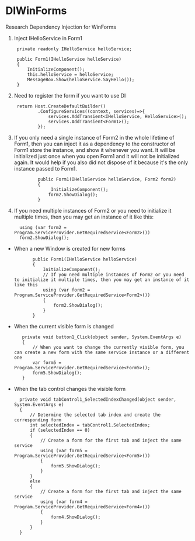 # DIWinForms
Research Dependency Injection for WinForms
1. Inject IHelloService in Form1

	    private readonly IHelloService helloService;
	
	    public Form1(IHelloService helloService)
	    {
	        InitializeComponent();
	        this.helloService = helloService;
	        MessageBox.Show(helloService.SayHello());
	    }
   
2. Need to register the form if you want to use DI

		return Host.CreateDefaultBuilder()
	            .ConfigureServices((context, services)=>{
	                services.AddTransient<IHelloService, HelloService>();
	                services.AddTransient<Form1>();
	            });
   
3. If you only need a single instance of Form2 in the whole lifetime of Form1, then you can inject it as a dependency to the constructor of Form1 store the instance, and show it whenever you want. It will be initialized just once when you open Form1 and it will not be initialized again. It would help if you also did not dispose of it because it's the only instance passed to Form1.
   
				public Form1(IHelloService helloService, Form2 form2)
				{ 
				     InitializeComponent();
   					form2.ShowDialog();
				}
   
4. If you need multiple instances of Form2 or you need to initialize it multiple times, then you may get an instance of it like this:
   
	     using (var form2 = Program.ServiceProvider.GetRequiredService<Form2>())
	     form2.ShowDialog();

- When a new Window is created for new forms
  
        	 public Form1(IHelloService helloService)
        	 {
        	     InitializeComponent();
        	     // If you need multiple instances of Form2 or you need to initialize it multiple times, then you may get an instance of it like this
        	     using (var form2 = Program.ServiceProvider.GetRequiredService<Form2>())
        	     {
        	         form2.ShowDialog();
        	     }
        	 }
  
- When the current visible form is changed

         private void button1_Click(object sender, System.EventArgs e)
         {
             // When you want to change the currently visible form, you can create a new form with the same service instance or a different one
             var form5 = Program.ServiceProvider.GetRequiredService<Form5>();
             form5.ShowDialog();
         }
 
- When the tab control changes the visible form

        private void tabControl1_SelectedIndexChanged(object sender, System.EventArgs e)
        {
            // Determine the selected tab index and create the corresponding form
            int selectedIndex = tabControl1.SelectedIndex;
            if (selectedIndex == 0)
            {
                // Create a form for the first tab and inject the same service
                using (var form5 = Program.ServiceProvider.GetRequiredService<Form5>())
                {
                    form5.ShowDialog();
                }
            }
            else
            {
                // Create a form for the first tab and inject the same service
                using (var form4 = Program.ServiceProvider.GetRequiredService<Form4>())
                {
                    form4.ShowDialog();
                }
            }
        }

